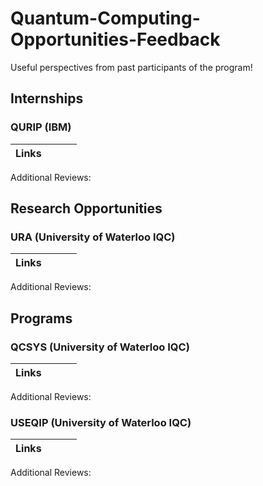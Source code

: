 # Quantum-Computing-Opportunities-Feedback
Useful perspectives from past participants of the program!

## Internships
### QURIP (IBM)
|Links|  |   |   |
| :--: | :--: | :--: | :--: |

Additional Reviews:


## Research Opportunities
### URA (University of Waterloo IQC)
|Links|  |   |   |
| :--: | :--: | :--: | :--: |

Additional Reviews:


## Programs
### QCSYS (University of Waterloo IQC)
|Links|  |   |   |
| :--: | :--: | :--: | :--: |

Additional Reviews:

### USEQIP (University of Waterloo IQC)
|Links|  |   |   |
| :--: | :--: | :--: | :--: |

Additional Reviews:
